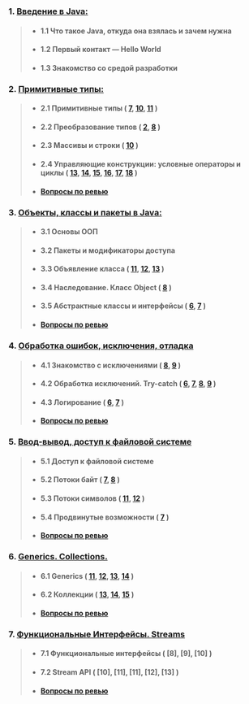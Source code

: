 ### 1. [Введение в Java:]()
>-  #### 1.1 Что такое Java, откуда она взялась и зачем нужна
>-  #### 1.2 Первый контакт — Hello World
>-  #### 1.3 Знакомство со средой разработки

### 2. [Примитивные типы:]()
>- #### 2.1 Примитивные типы ( [7](src/modules/module2/chapter1/task07), [10](src/modules/module2/chapter1/task10), [11](src/modules/module2/chapter1/task11) )
>- #### 2.2 Преобразование типов ( [2](src/modules/module2/chapter2/task02), [8](src/modules/module2/chapter2/task08) )
>- #### 2.3 Массивы и строки ( [10](src/modules/module2/chapter3/task10) )
>- #### 2.4 Управляющие конструкции: условные операторы и циклы ( [13](src/modules/module2/chapter4/task13), [14](src/modules/module2/chapter4/task14), [15](src/modules/module2/chapter4/task15), [16](src/modules/module2/chapter4/task16), [17](src/modules/module2/chapter4/task17), [18](src/modules/module2/chapter4/task18) )
>- #### [Вопросы по ревью](src/modules/module2/questions.md)

### 3. [Объекты, классы и пакеты в Java:]()
>- #### 3.1 Основы ООП
>- #### 3.2 Пакеты и модификаторы доступа
>- #### 3.3 Объявление класса ( [11](src/modules/module3/chapter3/task11), [12](src/modules/module3/chapter3/task12), [13](src/modules/module3/chapter3/task13) )
>- #### 3.4 Наследование. Класс Object ( [8](src/modules/module3/chapter4/task08) )
>- #### 3.5 Абстрактные классы и интерфейсы ( [6](src/modules/module3/chapter5/task06), [7](src/modules/module3/chapter5/task07) )
>- #### [Вопросы по ревью](src/modules/module3/questions.md)

### 4. [Обработка ошибок, исключения, отладка]()
>- #### 4.1 Знакомство с исключениями ( [8](src/modules/module4/chapter1/task08), [9](src/modules/module4/chapter1/task09) )
>- #### 4.2 Обработка исключений. Try-catch ( [6](src/modules/module4/chapter2/task06), [7](src/modules/module4/chapter2/task07), [8](src/modules/module4/chapter2/task08), [9](src/modules/module4/chapter2/task09) )
>- #### 4.3 Логирование ( [6](src/modules/module4/chapter3/task06), [7](src/modules/module4/chapter3/task07) )
>- #### [Вопросы по ревью](src/modules/module4/questions.md)

### 5. [Ввод-вывод, доступ к файловой системе]()
>- #### 5.1 Доступ к файловой системе
>- #### 5.2 Потоки байт ( [7](src/modules/module5/chapter2/task07), [8](src/modules/module5/chapter2/task08) )
>- #### 5.3 Потоки символов ( [11](src/modules/module5/chapter3/task11), [12](src/modules/module5/chapter3/task12) )
>- #### 5.4 Продвинутые возможности ( [7](src/modules/module5/chapter4/task07) )
>- #### [Вопросы по ревью](src/modules/module5/questions.md)

### 6. [Generics. Collections.]()
>- #### 6.1 Generics ( [11](src/modules/module6/chapter1/task11), [12](src/modules/module6/chapter1/task12), [13](src/modules/module6/chapter1/task13), [14](src/modules/module6/chapter1/task14) )
>- #### 6.2 Коллекции ( [13](src/modules/module6/chapter2/task13), [14](src/modules/module6/chapter2/task14), [15](src/modules/module6/chapter2/task15) )
>- #### [Вопросы по ревью](src/modules/module6/questions.md)

### 7. [Функциональные Интерфейсы. Streams]()
>- #### 7.1 Функциональные интерфейсы ( [8], [9], [10] )
>- #### 7.2 Stream API ( [10], [11], [11], [12], [13] )
>- #### [Вопросы по ревью](src/modules/module7/questions.md)
